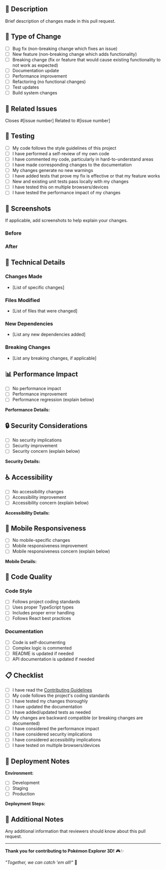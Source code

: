 ## 📝 Description

Brief description of changes made in this pull request.

## 🎯 Type of Change

- [ ] Bug fix (non-breaking change which fixes an issue)
- [ ] New feature (non-breaking change which adds functionality)
- [ ] Breaking change (fix or feature that would cause existing functionality to not work as expected)
- [ ] Documentation update
- [ ] Performance improvement
- [ ] Refactoring (no functional changes)
- [ ] Test updates
- [ ] Build system changes

## 🔗 Related Issues

Closes #[issue number]
Related to #[issue number]

## 🧪 Testing

- [ ] My code follows the style guidelines of this project
- [ ] I have performed a self-review of my own code
- [ ] I have commented my code, particularly in hard-to-understand areas
- [ ] I have made corresponding changes to the documentation
- [ ] My changes generate no new warnings
- [ ] I have added tests that prove my fix is effective or that my feature works
- [ ] New and existing unit tests pass locally with my changes
- [ ] I have tested this on multiple browsers/devices
- [ ] I have tested the performance impact of my changes

## 📸 Screenshots

If applicable, add screenshots to help explain your changes.

### Before
<!-- Add screenshots of the current state -->

### After
<!-- Add screenshots of the new state -->

## 🔧 Technical Details

### Changes Made
- [List of specific changes]

### Files Modified
- [List of files that were changed]

### New Dependencies
- [List any new dependencies added]

### Breaking Changes
- [List any breaking changes, if applicable]

## 📊 Performance Impact

- [ ] No performance impact
- [ ] Performance improvement
- [ ] Performance regression (explain below)

**Performance Details:**
<!-- If there's a performance impact, provide details -->

## 🔒 Security Considerations

- [ ] No security implications
- [ ] Security improvement
- [ ] Security concern (explain below)

**Security Details:**
<!-- If there are security implications, provide details -->

## ♿ Accessibility

- [ ] No accessibility changes
- [ ] Accessibility improvement
- [ ] Accessibility concern (explain below)

**Accessibility Details:**
<!-- If there are accessibility implications, provide details -->

## 📱 Mobile Responsiveness

- [ ] No mobile-specific changes
- [ ] Mobile responsiveness improvement
- [ ] Mobile responsiveness concern (explain below)

**Mobile Details:**
<!-- If there are mobile-specific implications, provide details -->

## 🧹 Code Quality

### Code Style
- [ ] Follows project coding standards
- [ ] Uses proper TypeScript types
- [ ] Includes proper error handling
- [ ] Follows React best practices

### Documentation
- [ ] Code is self-documenting
- [ ] Complex logic is commented
- [ ] README is updated if needed
- [ ] API documentation is updated if needed

## 📋 Checklist

- [ ] I have read the [Contributing Guidelines](CONTRIBUTING.md)
- [ ] My code follows the project's coding standards
- [ ] I have tested my changes thoroughly
- [ ] I have updated the documentation
- [ ] I have added/updated tests as needed
- [ ] My changes are backward compatible (or breaking changes are documented)
- [ ] I have considered the performance impact
- [ ] I have considered security implications
- [ ] I have considered accessibility implications
- [ ] I have tested on multiple browsers/devices

## 🚀 Deployment Notes

**Environment:**
- [ ] Development
- [ ] Staging
- [ ] Production

**Deployment Steps:**
<!-- Any special deployment steps or considerations -->

## 📝 Additional Notes

Any additional information that reviewers should know about this pull request.

---

**Thank you for contributing to Pokémon Explorer 3D!** 🎮✨

*"Together, we can catch 'em all!"* 🚀 